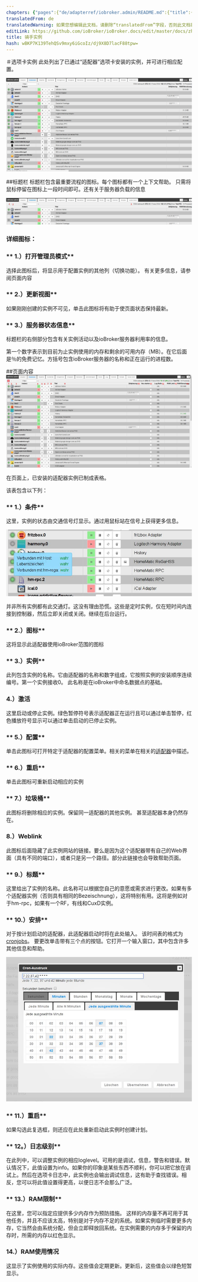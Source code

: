 ```yaml
---
chapters: {"pages":{"de/adapterref/iobroker.admin/README.md":{"title":{"de":"no title"},"content":"de/adapterref/iobroker.admin/README.md"},"de/adapterref/iobroker.admin/admin/tab-adapters.md":{"title":{"de":"Der Reiter Adapter"},"content":"de/adapterref/iobroker.admin/admin/tab-adapters.md"},"de/adapterref/iobroker.admin/admin/tab-instances.md":{"title":{"de":"Der Reiter Instanzen"},"content":"de/adapterref/iobroker.admin/admin/tab-instances.md"},"de/adapterref/iobroker.admin/admin/tab-objects.md":{"title":{"de":"Der Reiter Objekte"},"content":"de/adapterref/iobroker.admin/admin/tab-objects.md"},"de/adapterref/iobroker.admin/admin/tab-states.md":{"title":{"de":"Der Reiter Zustände"},"content":"de/adapterref/iobroker.admin/admin/tab-states.md"},"de/adapterref/iobroker.admin/admin/tab-groups.md":{"title":{"de":"Der Reiter Gruppen"},"content":"de/adapterref/iobroker.admin/admin/tab-groups.md"},"de/adapterref/iobroker.admin/admin/tab-users.md":{"title":{"de":"Der Reiter Benutzer"},"content":"de/adapterref/iobroker.admin/admin/tab-users.md"},"de/adapterref/iobroker.admin/admin/tab-events.md":{"title":{"de":"Der Reiter Ereignisse"},"content":"de/adapterref/iobroker.admin/admin/tab-events.md"},"de/adapterref/iobroker.admin/admin/tab-hosts.md":{"title":{"de":"Der Reiter Hosts"},"content":"de/adapterref/iobroker.admin/admin/tab-hosts.md"},"de/adapterref/iobroker.admin/admin/tab-enums.md":{"title":{"de":"Der Reiter Aufzählungen"},"content":"de/adapterref/iobroker.admin/admin/tab-enums.md"},"de/adapterref/iobroker.admin/admin/tab-log.md":{"title":{"de":"Der Reiter Log"},"content":"de/adapterref/iobroker.admin/admin/tab-log.md"},"de/adapterref/iobroker.admin/admin/tab-system.md":{"title":{"de":"Die Systemeinstellungen"},"content":"de/adapterref/iobroker.admin/admin/tab-system.md"}}}
translatedFrom: de
translatedWarning: 如果您想编辑此文档，请删除“translatedFrom”字段，否则此文档将再次自动翻译
editLink: https://github.com/ioBroker/ioBroker.docs/edit/master/docs/zh-cn/adapterref/iobroker.admin/tab-instances.md
title: 骑手实例
hash: wBKP7K139TehQSv9mxy6iGcoIz/dj9X8D7lacF88tpw=
---
```

＃选项卡实例
此处列出了已通过“适配器”选项卡安装的实例，并可进行相应配置。

<span style="line-height: 1.5;"></span>

![iobroker_admin_instanzen_inhalt00](../../../de/adapterref/iobroker.admin/img/tab-instances_Inhalt00.jpg)

##标题栏
标题栏包含最重要流程的图标。每个图标都有一个上下文帮助。
只需将鼠标停留在图标上一段时间即可。还有关于服务器负载的信息

![iobroker_admin_instanzen_headline_icons](../../../de/adapterref/iobroker.admin/img/tab-instances_Icons-e1476803621402.jpg)

### **详细图标：**
### ** 1.）打开管理员模式**
选择此图标后，将显示用于配置实例的其他列（切换功能）。
有关更多信息，请参阅页面内容

### ** 2.）更新视图**
如果刚刚创建的实例不可见，单击此图标将有助于使页面状态保持最新。

### ** 3.）服务器状态信息**
标题栏的右侧部分包含有关实例活动以及ioBroker服务器利用率的信息。

第一个数字表示到目前为止实例使用的内存和剩余的可用内存（MB）。在它后面是％的免费记忆。方括号包含ioBroker服务器的名称和正在运行的进程数。

##页面内容
![iobroker_admin_instanzen_headline_columns](../../../de/adapterref/iobroker.admin/img/tab-instances_Headline_Columns.jpg)

在页面上，已安装的适配器实例已制成表格。

该表包含以下列：

### ** 1.）条件**
这里，实例的状态由交通信号灯显示。通过用鼠标站在信号上获得更多信息。

![iobroker_admin_instanzen_status](../../../de/adapterref/iobroker.admin/img/tab-instances_Instanzen_Status.jpg)

并非所有实例都有此交通灯。这没有理由恐慌。这些是定时实例，仅在短时间内连接到控制器，然后立即关闭或关闭。继续在后台运行。

### ** 2.）图标**
这将显示此适配器使用ioBroker范围的图标

### ** 3.）实例**
此列包含实例的名称。它由适配器的名称和数字组成，它按照实例的安装顺序连续编号。第一个实例接收0。
此名称是在ioBroker中命名数据点的基础。

### 4.）激活
这里启动或停止实例。绿色暂停符号表示适配器正在运行且可以通过单击暂停，红色播放符号显示可以通过单击启动的已停止实例。

### ** 5.）配置**
单击此图标可打开特定于适配器的配置菜单。相关的菜单在相关的[适配器](http://www.iobroker.net/?page_id=2236&lang=de)中描述。

### ** 6.）重启**
单击此图标可重新启动相应的实例

### ** 7.）垃圾桶**
此图标将删除相应的实例。保留同一适配器的其他实例。
甚至适配器本身仍然存在。

### **8.）Weblink**
此图标后面隐藏了此实例网站的链接。要么是因为这个适配器带有自己的Web界面（具有不同的端口），或者只是另一个路径。部分此链接也会导致帮助页面。

### ** 9.）标题**
这里给出了实例的名称。此名称可以根据您自己的意愿或需求进行更改。如果有多个适配器实例（否则具有相同的Bezeischnung），这将特别有用。这将是例如对于hm-rpc，如果有一个RF，有线和CuxD实例。

### ** 10.）安排**
对于按计划启动的适配器，此适配器启动时将在此处输入。
该时间表的格式为[cronjobs](https://de.wikipedia.org/wiki/Cron#Beispiele)。
要更改单击带有三个点的按钮。它打开一个输入窗口，其中包含许多其他信息和帮助。

![iobroker_admin_instanzen_cronjob](../../../de/adapterref/iobroker.admin/img/tab-instances_Cronjob.jpg)

### ** 11.）重启**
如果勾选此复选框，则还应在此处重新启动此实例时创建计划。

### ** 12。）日志级别**
在此列中，可以调整实例的相应loglevel。可用的是调试，信息，警告和错误。默认情况下，此值设置为info。如果你的印象是某些东西不顺利，你可以把它放在调试上。然后在选项卡日志中，此实例也会输出调试信息，这有助于查找错误。相反，您可以将此值设置得更高，以便日志不会那么广泛。

### ** 13.）RAM限制**
在这里，您可以指定应提供多少内存作为预防措施。
这样的内存量不再可用于其他任务，并且不应该太高，特别是对于内存不足的系统。如果实例临时需要更多内存，它当然会由系统分配，但会立即释放回系统。在实例需要的内存多于保留的内存时，所需的内存以红色显示。

### 14.）RAM使用情况
这显示了实例使用的实际内存。这些值会定期更新。更新后，这些值会以绿色短暂显示。
